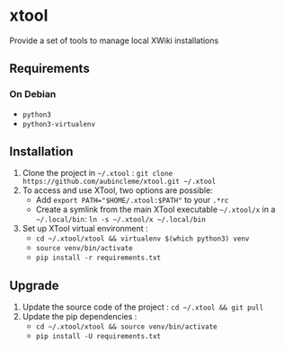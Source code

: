 # xtool

Provide a set of tools to manage local XWiki installations

## Requirements

### On Debian

* `python3`
* `python3-virtualenv`

## Installation

1. Clone the project in `~/.xtool` : `git clone https://github.com/aubincleme/xtool.git ~/.xtool`
1. To access and use XTool, two options are possible:
   * Add `export PATH="$HOME/.xtool:$PATH"` to your `.*rc`
   * Create a symlink from the main XTool executable `~/.xtool/x` in a `~/.local/bin`: `ln -s ~/.xtool/x ~/.local/bin`
1. Set up XTool virtual environment : 
   * `cd ~/.xtool/xtool && virtualenv $(which python3) venv`
   * `source venv/bin/activate`
   * `pip install -r requirements.txt`

## Upgrade

1. Update the source code of the project : `cd ~/.xtool && git pull`
1. Update the pip dependencies :
   * `cd ~/.xtool/xtool && source venv/bin/activate`
   * `pip install -U requirements.txt`
